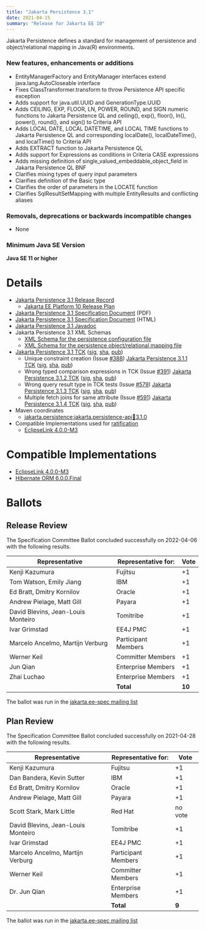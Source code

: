 ```yaml
---
title: "Jakarta Persistence 3.1"
date: 2021-04-15
summary: "Release for Jakarta EE 10"
---
```

Jakarta Persistence defines a standard for management of persistence
and object/relational mapping in Java(R) environments.

### New features, enhancements or additions
<!-- List here -->
* EntityManagerFactory and EntityManager interfaces extend java.lang.AutoCloseable interface
* Fixes ClassTransformer.transform to throw Persistence API specific exception
* Adds support for java.util.UUID and GenerationType.UUID
* Adds CEILING, EXP, FLOOR, LN, POWER, ROUND, and SIGN
numeric functions to Jakarta Persistence QL and ceiling(), exp(),
floor(), ln(), power(), round(), and sign() to Criteria API
* Adds LOCAL DATE, LOCAL DATETIME, and LOCAL TIME functions to Jakarta Persistence QL and
corresponding localDate(), localDateTime(), and localTime() to Criteria API
* Adds EXTRACT function to Jakarta Persistence QL
* Adds support for Expressions as conditions in Criteria CASE expressions
* Adds missing definition of single_valued_embeddable_object_field in Jakarta Persistence QL BNF
* Clarifies mixing types of query input parameters
* Clarifies definition of the Basic type
* Clarifies the order of parameters in the LOCATE function
* Clarifies SqlResultSetMapping with multiple EntityResults and conflicting aliases

### Removals, deprecations or backwards incompatible changes
<!-- List here -->
* None

### Minimum Java SE Version
<!-- Specify the minimum required Java SE version for this specification -->
**Java SE 11 or higher**

# Details

* [Jakarta Persistence 3.1 Release Record](https://projects.eclipse.org/projects/ee4j.jpa/releases/3.1)
    * [Jakarta EE Platform 10 Release Plan](https://jakartaee.github.io/platform/jakartaee10/JakartaEE10ReleasePlan)
* [Jakarta Persistence 3.1 Specification Document](./jakarta-persistence-spec-3.1.pdf) (PDF)
* [Jakarta Persistence 3.1 Specification Document](./jakarta-persistence-spec-3.1.html) (HTML)
* [Jakarta Persistence 3.1 Javadoc](./apidocs)
* Jakarta Persistence 3.1 XML Schemas
    * [XML Schema for the persistence configuration file](https://jakarta.ee/xml/ns/persistence/persistence_3_0.xsd)
    * [XML Schema for the persistence object/relational mapping file](https://jakarta.ee/xml/ns/persistence/orm/orm_3_1.xsd)
* [Jakarta Persistence 3.1 TCK](https://download.eclipse.org/jakartaee/persistence/3.1/jakarta-persistence-tck-3.1.0.zip)  ([sig](https://download.eclipse.org/jakartaee/persistence/3.1/jakarta-persistence-tck-3.1.0.zip.sig),  [sha](https://download.eclipse.org/jakartaee/persistence/3.1/jakarta-persistence-tck-3.1.0.zip.sha256),  [pub](https://jakarta.ee/specifications/jakartaee-spec-committee.pub))
   * Unique constraint creation (Issue [#388](https://github.com/jakartaee/persistence/issues/388))  [Jakarta Persistence 3.1.1 TCK](https://download.eclipse.org/jakartaee/persistence/3.1/jakarta-persistence-tck-3.1.1.zip)  ([sig](https://download.eclipse.org/jakartaee/persistence/3.1/jakarta-persistence-tck-3.1.1.zip.sig),  [sha](https://download.eclipse.org/jakartaee/persistence/3.1/jakarta-persistence-tck-3.1.1.zip.sha256),  [pub](https://jakarta.ee/specifications/jakartaee-spec-committee.pub))
   * Wrong typed comparison expressions in TCK (Issue [#391](https://github.com/jakartaee/persistence/issues/391))  [Jakarta Persistence 3.1.2 TCK](https://download.eclipse.org/jakartaee/persistence/3.1/jakarta-persistence-tck-3.1.2.zip)  ([sig](https://download.eclipse.org/jakartaee/persistence/3.1/jakarta-persistence-tck-3.1.2.zip.sig),  [sha](https://download.eclipse.org/jakartaee/persistence/3.1/jakarta-persistence-tck-3.1.2.zip.sha256),  [pub](https://jakarta.ee/specifications/jakartaee-spec-committee.pub))
   * Wrong query result type in TCK tests (Issue [#579](https://github.com/jakartaee/persistence/issues/579))  [Jakarta Persistence 3.1.3 TCK](https://download.eclipse.org/jakartaee/persistence/3.1/jakarta-persistence-tck-3.1.3.zip)  ([sig](https://download.eclipse.org/jakartaee/persistence/3.1/jakarta-persistence-tck-3.1.3.zip.sig),  [sha](https://download.eclipse.org/jakartaee/persistence/3.1/jakarta-persistence-tck-3.1.3.zip.sha256),  [pub](https://jakarta.ee/specifications/jakartaee-spec-committee.pub))
   * Multiple fetch joins for same attribute (Issue [#591](https://github.com/jakartaee/persistence/issues/591))  [Jakarta Persistence 3.1.4 TCK](https://download.eclipse.org/jakartaee/persistence/3.1/jakarta-persistence-tck-3.1.4.zip)  ([sig](https://download.eclipse.org/jakartaee/persistence/3.1/jakarta-persistence-tck-3.1.4.zip.sig),  [sha](https://download.eclipse.org/jakartaee/persistence/3.1/jakarta-persistence-tck-3.1.4.zip.sha256),  [pub](https://jakarta.ee/specifications/jakartaee-spec-committee.pub))
* Maven coordinates
    * [jakarta.persistence:jakarta.persistence-api:jar:3.1.0](https://search.maven.org/artifact/jakarta.persistence/jakarta.persistence-api/3.1.0/jar)
* Compatible Implementations used for [ratification](https://www.eclipse.org/projects/efsp/?version=1.2#efsp-ratification)
    * [EclipseLink 4.0.0-M3](https://jakarta.oss.sonatype.org/content/repositories/staging/org/eclipse/persistence/eclipselink/4.0.0-M3/eclipselink-4.0.0-M3.zip)

# Compatible Implementations

* [EclipseLink 4.0.0-M3](https://jakarta.oss.sonatype.org/content/repositories/staging/org/eclipse/persistence/eclipselink/4.0.0-M3/eclipselink-4.0.0-M3.zip)
* [Hibernate ORM 6.0.0.Final](https://hibernate.org/orm/releases/6.0/)

# Ballots

## Release Review

The Specification Committee Ballot concluded successfully on 2022-04-06 with the following results.

| Representative                                 | Representative for: | Vote   |
|------------------------------------------------|---------------------|--------|
| Kenji Kazumura                                 | Fujitsu             |    +1  |
| Tom Watson, Emily Jiang                        | IBM                 |    +1  |
| Ed Bratt, Dmitry Kornilov                      | Oracle              |    +1  |
| Andrew Pielage, Matt Gill                      | Payara              |    +1  |
| David Blevins, Jean-Louis Monteiro             | Tomitribe           |    +1  |
| Ivar Grimstad                                  | EE4J PMC            |    +1  |
| Marcelo Ancelmo, Martijn Verburg               | Participant Members |    +1  |
| Werner Keil                                    | Committer Members   |    +1  |
| Jun Qian                                       | Enterprise Members  |    +1  |
| Zhai Luchao                                    | Enterprise Members  |    +1  |
|                                                | **Total**           | **10** |

The ballot was run in the [jakarta.ee-spec mailing list](https://www.eclipse.org/lists/jakarta.ee-spec/msg02317.html)

## Plan Review

The Specification Committee Ballot concluded successfully on 2021-04-28 with the following results.

| Representative                                 | Representative for: |  Vote   |
|------------------------------------------------|---------------------|---------|
| Kenji Kazumura                                 | Fujitsu             |   +1    |
| Dan Bandera, Kevin Sutter                      | IBM                 |   +1    |
| Ed Bratt, Dmitry Kornilov                      | Oracle              |   +1    |
| Andrew Pielage, Matt Gill                      | Payara              |   +1    |
| Scott Stark, Mark Little                       | Red Hat             | no vote |
| David Blevins, Jean-Louis Monteiro             | Tomitribe           |   +1    |
| Ivar Grimstad                                  | EE4J PMC            |   +1    |
| Marcelo Ancelmo, Martijn Verburg               | Participant Members |   +1    |
| Werner Keil                                    | Committer Members   |   +1    |
| Dr. Jun Qian                                   | Enterprise Members  |   +1    |
|                                                | **Total**           |  **9**  |

The ballot was run in the [jakarta.ee-spec mailing list](https://www.eclipse.org/lists/jakarta.ee-spec/msg01530.html)

